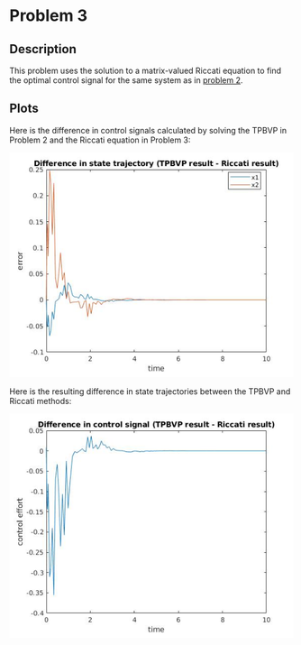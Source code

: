 # Problem 3

## Description
This problem uses the solution to a matrix-valued Riccati equation to find the optimal control signal for the same system as in [problem 2](/Control/HW/Code/problem2).

## Plots
Here is the difference in control signals calculated by solving the TPBVP in Problem 2 and the Riccati equation in Problem 3:

![traj_diff](traj_diff.jpg)

Here is the resulting difference in state trajectories between the TPBVP and Riccati methods:

![control_diff](control_diff.jpg)
